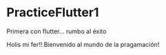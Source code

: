 # PracticeFlutter1
Primera con flutter... rumbo al éxito

Holis mi fer!! Bienvenido al mundo de la pragamación!